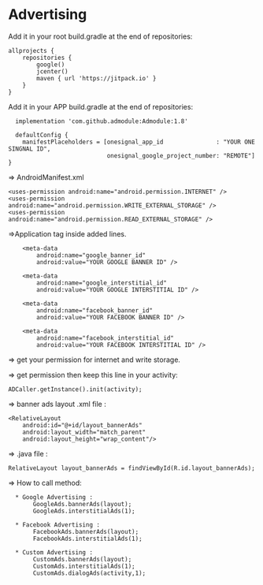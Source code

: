 # Advertising

Add it in your root build.gradle at the end of repositories:

    allprojects {
        repositories {
            google()
            jcenter()
            maven { url 'https://jitpack.io' }
        }
    }
  
Add it in your APP build.gradle at the end of repositories:

      implementation 'com.github.admodule:Admodule:1.8'
      
      defaultConfig {
        manifestPlaceholders = [onesignal_app_id               : "YOUR ONE SINGNAL ID",
                                onesignal_google_project_number: "REMOTE"]
    }

=> AndroidManifest.xml

    <uses-permission android:name="android.permission.INTERNET" />
    <uses-permission android:name="android.permission.WRITE_EXTERNAL_STORAGE" />
    <uses-permission android:name="android.permission.READ_EXTERNAL_STORAGE" />

=>Application tag inside added lines.

        <meta-data
            android:name="google_banner_id"
            android:value="YOUR GOOGLE BANNER ID" />

        <meta-data
            android:name="google_interstitial_id"
            android:value="YOUR GOOGLE INTERSTITIAL ID" />

        <meta-data
            android:name="facebook_banner_id"
            android:value="YOUR FACEBOOK BANNER ID" />

        <meta-data
            android:name="facebook_interstitial_id"
            android:value="YOUR FACEBOOK INTERSTITIAL ID" />

=> get your permission for internet and write storage.

=> get permission then keep this line in your activity: 

    ADCaller.getInstance().init(activity);

=> banner ads layout .xml file :
        
    <RelativeLayout
        android:id="@+id/layout_bannerAds"
        android:layout_width="match_parent"
        android:layout_height="wrap_content"/>
       
=> .java file :
     
    RelativeLayout layout_bannerAds = findViewById(R.id.layout_bannerAds);

=> How to call method:

      * Google Advertising :
           GoogleAds.bannerAds(layout);
           GoogleAds.interstitialAds(1);
      
      * Facebook Advertising :
           FacebookAds.bannerAds(layout);
           FacebookAds.interstitialAds(1);
           
      * Custom Advertising :
           CustomAds.bannerAds(layout);
           CustomAds.interstitialAds(1);
           CustomAds.dialogAds(activity,1);
